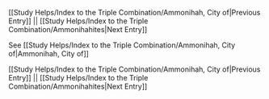 [[Study Helps/Index to the Triple Combination/Ammonihah, City of|Previous Entry]]  ||  [[Study Helps/Index to the Triple Combination/Ammonihahites|Next Entry]]

 See [[Study Helps/Index to the Triple Combination/Ammonihah, City of|Ammonihah, City of]]

[[Study Helps/Index to the Triple Combination/Ammonihah, City of|Previous Entry]]  ||  [[Study Helps/Index to the Triple Combination/Ammonihahites|Next Entry]]